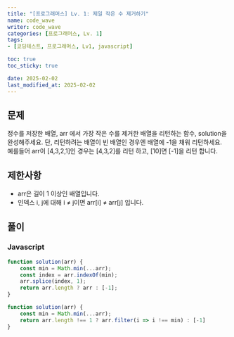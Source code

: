 ```yaml
---
title: "[프로그래머스] Lv. 1: 제일 작은 수 제거하기"
name: code_wave
writer: code_wave
categories: [프로그래머스, Lv. 1]
tags:
- [코딩테스트, 프로그래머스, Lv1, javascript]

toc: true
toc_sticky: true

date: 2025-02-02
last_modified_at: 2025-02-02
---
```


## 문제
정수를 저장한 배열, arr 에서 가장 작은 수를 제거한 배열을 리턴하는 함수, solution을 완성해주세요. 단, 리턴하려는 배열이 빈 배열인 경우엔 배열에 -1을 채워 리턴하세요. 예를들어 arr이 [4,3,2,1]인 경우는 [4,3,2]를 리턴 하고, [10]면 [-1]을 리턴 합니다.

## 제한사항
- arr은 길이 1 이상인 배열입니다.
- 인덱스 i, j에 대해 i ≠ j이면 arr[i] ≠ arr[j] 입니다.

## 풀이
### Javascript
```js
function solution(arr) {
    const min = Math.min(...arr);
    const index = arr.indexOf(min);
    arr.splice(index, 1);
    return arr.length ? arr : [-1];
}
```

```js
function solution(arr) {
    const min = Math.min(...arr);
    return arr.length !== 1 ? arr.filter(i => i !== min) : [-1]
}
```

